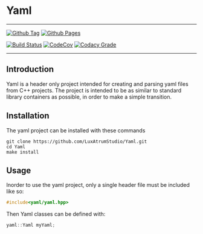 # Yaml #

---

[![Github Tag](https://img.shields.io/github/tag/LuxAtrumStudio/Yaml.svg)](https://github.com/LuxAtrumStudio/Yaml)
[![Github Pages](https://img.shields.io/badge/Documentation-gh--pages-blue.svg)](https://luxatrumstudio.github.io/Yaml/)

[![Build Status](https://img.shields.io/travis/LuxAtrumStudio/Yaml.svg)](https://travis-ci.org/LuxAtrumStudio/Yaml)
[![CodeCov](https://img.shields.io/codecov/c/github/LuxAtrumStudio/Yaml/master.svg)](https://codecov.io/gh/LuxAtrumStudio/Yaml)
[![Codacy Grade](https://img.shields.io/codacy/grade/6245acd81a924d53a26a7eda45bc4073.svg)](https://www.codacy.com/app/LuxAtrumStudio/Yaml)

---

## Introduction ##

Yaml is a header only project intended for creating and parsing yaml files from
C++ projects. The project is intended to be as similar to standard library
containers as possible, in order to make a simple transition.

## Installation ##

The yaml project can be installed with these commands

```
git clone https://github.com/LuxAtrumStudio/Yaml.git
cd Yaml
make install
```

## Usage ##

Inorder to use the yaml project, only a single header file must be included
like so:

```cpp
#include<yaml/yaml.hpp>
```

Then Yaml classes can be defined with:

```cpp
yaml::Yaml myYaml;
```

